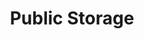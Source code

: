 ---
title: "Public Storage"
url: /issaquah/public-storage-221st-place-southeast/
shop: storage rental
---